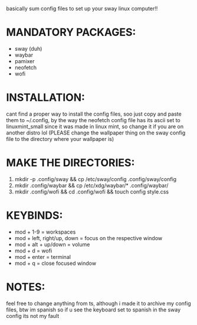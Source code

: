 basically sum config files to set up your sway linux computer!!

# MANDATORY PACKAGES:
- sway (duh)
- waybar
- pamixer
- neofetch
- wofi

# INSTALLATION:
cant find a proper way to install the config files, soo just copy and paste them to ~/.config, by the way the neofetch config file has its ascii set to linuxmint_small since it was made in linux mint, so change it if you are on another distro lol (PLEASE change the wallpaper thing on the sway config file to the directory where your wallpaper is)

# MAKE THE DIRECTORIES:
1. mkdir -p .config/sway && cp /etc/sway/config .config/sway/config
2. mkdir .config/waybar && cp /etc/xdg/waybar/* .config/waybar/
3. mkdir .config/wofi && cd .config/wofi && touch config style.css

# KEYBINDS:
- mod + 1-9 = workspaces
- mod + left, right/up, down = focus on the respective window
- mod + alt + up/down = volume
- mod + d = wofi
- mod + enter = terminal
- mod + q = close focused window

# NOTES:
feel free to change anything from ts, although i made it to archive my config files, btw im spanish so if u see the keyboard set to spanish in the sway config its not my fault
